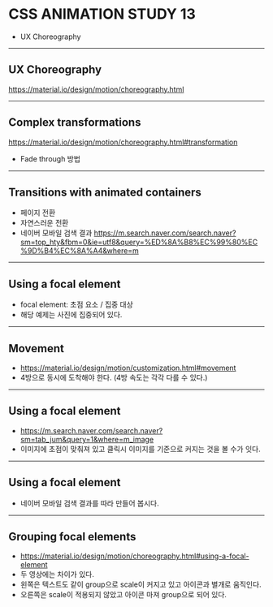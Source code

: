 # CSS ANIMATION STUDY 13
* UX Choreography

---
## UX Choreography

https://material.io/design/motion/choreography.html


---
## Complex transformations
https://material.io/design/motion/choreography.html#transformation
* Fade through 방법
---
## Transitions with animated containers
* 페이지 전환
* 자연스러운 전환
* 네이버 모바일 검색 결과
https://m.search.naver.com/search.naver?sm=top_hty&fbm=0&ie=utf8&query=%ED%8A%B8%EC%99%80%EC%9D%B4%EC%8A%A4&where=m


---

## Using a focal element
* focal element: 초점 요소 / 집중 대상
* 해당 예제는 사진에 집중되어 있다.

---

## Movement
* https://material.io/design/motion/customization.html#movement
* 4방으로 동시에 도착해야 한다. (4방 속도는 각각 다를 수 있다.)
---

## Using a focal element
* https://m.search.naver.com/search.naver?sm=tab_jum&query=1&where=m_image
* 이미지에 초점이 맞춰져 있고 클릭시 이미지를 기준으로 커지는 것을 볼 수가 잇다.

---
## Using a focal element
* 네이버 모바일 검색 결과를 따라 만들어 봅시다.

---
## Grouping focal elements
* https://material.io/design/motion/choreography.html#using-a-focal-element
* 두 영상에는 차이가 있다.
* 왼쪽은 텍스트도 같이 group으로 scale이 커지고 있고 아이콘과 별개로 움직인다.
* 오른쪽은 scale이 적용되지 않았고 아이콘 마져 group으로 되어 있다.

